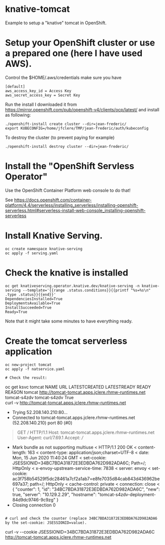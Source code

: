 # knative-tomcat
Example to setup a "knative" tomcat in OpenShift.

# Setup your OpenShift cluster or use a prepared one (here I have used AWS).
Control the $HOME/.aws/credentials make sure you have
```
[default]
aws_access_key_id = Access Key
aws_secret_access_key = Secret Key
```
Run the install I downloaded it from https://mirror.openshift.com/pub/openshift-v4/clients/ocp/latest/ and install as following:
```
./openshift-install create cluster --dir=jean-frederic/
export KUBECONFIG=/home/jfclere/TMP/jean-frederic/auth/kubeconfig
```

To destroy the cluster (to prevent paying for example)
```
./openshift-install destroy cluster --dir=jean-frederic/
```
# Install the "OpenShift Servless Operator"
Use the OpenShift Container Platform web console to do that!

See https://docs.openshift.com/container-platform/4.4/serverless/installing_serverless/installing-openshift-serverless.html#serverless-install-web-console_installing-openshift-serverless

# Install Knative Serving.
```
oc create namespace knative-serving
oc apply -f serving.yaml
```

# Check the knative is installed
```
oc get knativeserving.operator.knative.dev/knative-serving -n knative-serving --template='{{range .status.conditions}}{{printf "%s=%s\n" .type .status}}{{end}}'
DependenciesInstalled=True
DeploymentsAvailable=True
InstallSucceeded=True
Ready=True
```
Note that it might take some minutes to have everything ready.

# Create the tomcat serverless application
```
oc new-project tomcat
oc apply -f natservice.yaml

# Check the result:
```
oc get ksvc tomcat
NAME      URL                                                  LATESTCREATED   LATESTREADY    READY     REASON
tomcat    http://tomcat-tomcat.apps.jclere.rhmw-runtimes.net   tomcat-s4zdv    tomcat-s4zdv   True      
curl -v http://tomcat-tomcat.apps.jclere.rhmw-runtimes.net
*   Trying 52.208.140.210:80...
* Connected to tomcat-tomcat.apps.jclere.rhmw-runtimes.net (52.208.140.210) port 80 (#0)
> GET / HTTP/1.1
> Host: tomcat-tomcat.apps.jclere.rhmw-runtimes.net
> User-Agent: curl/7.69.1
> Accept: */*
> 
* Mark bundle as not supporting multiuse
< HTTP/1.1 200 OK
< content-length: 163
< content-type: application/json;charset=UTF-8
< date: Mon, 15 Jun 2020 11:40:24 GMT
< set-cookie: JSESSIONID=34BC7BDA31872E3EDBDA762D982ADA6C; Path=/; HttpOnly
< x-envoy-upstream-service-time: 7838
< server: envoy
< set-cookie: ac3f758b54529f5dc28461a7cf2a1ab7=e8fe7035d84cab843d436962be697a37; path=/; HttpOnly
< cache-control: private
< connection: close
< 
{
  "counter": 1,
  "id": "34BC7BDA31872E3EDBDA762D982ADA6C",
  "new": true,
  "server": "10.129.2.29",
  "hostname": "tomcat-s4zdv-deployment-84d9dc9746-9c9zg"
}
* Closing connection 0
```

# curl and check the counter (replace 34BC7BDA31872E3EDBDA762D982ADA6 by the set-cookie: JSESSIONID=value).
```
curl -v --cookie JSESSIONID=34BC7BDA31872E3EDBDA762D982ADA6C http://tomcat-tomcat.apps.jclere.rhmw-runtimes.net
```
